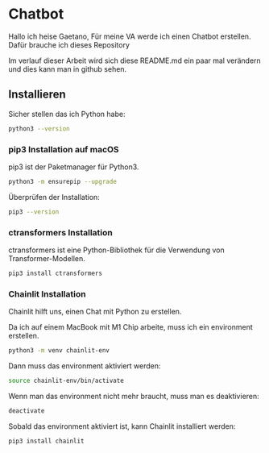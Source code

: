 # Chatbot

Hallo ich heise Gaetano,
Für meine VA werde ich einen Chatbot erstellen. 
Dafür brauche ich dieses Repository

Im verlauf dieser Arbeit wird sich diese README.md ein paar mal verändern und dies kann man in github sehen.

## Installieren

Sicher stellen das ich Python habe:
```bash
python3 --version
```

### pip3 Installation auf macOS

pip3 ist der Paketmanager für Python3.

```bash
python3 -m ensurepip --upgrade
```

Überprüfen der Installation:
```bash
pip3 --version
```

### ctransformers Installation

ctransformers ist eine Python-Bibliothek für die Verwendung von Transformer-Modellen.

```bash
pip3 install ctransformers
```

### Chainlit Installation

Chainlit hilft uns, einen Chat mit Python zu erstellen.

Da ich auf einem MacBook mit M1 Chip arbeite, muss ich ein environment erstellen.

```bash
python3 -m venv chainlit-env
```
Dann muss das environment aktiviert werden:
```bash
source chainlit-env/bin/activate
```
Wenn man das environment nicht mehr braucht, muss man es deaktivieren:
```bash
deactivate
```

Sobald das environment aktiviert ist, kann Chainlit installiert werden:
```bash
pip3 install chainlit
```
